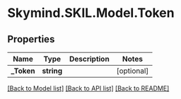 # Skymind.SKIL.Model.Token
## Properties

Name | Type | Description | Notes
------------ | ------------- | ------------- | -------------
**_Token** | **string** |  | [optional] 

[[Back to Model list]](../README.md#documentation-for-models) [[Back to API list]](../README.md#documentation-for-api-endpoints) [[Back to README]](../README.md)

